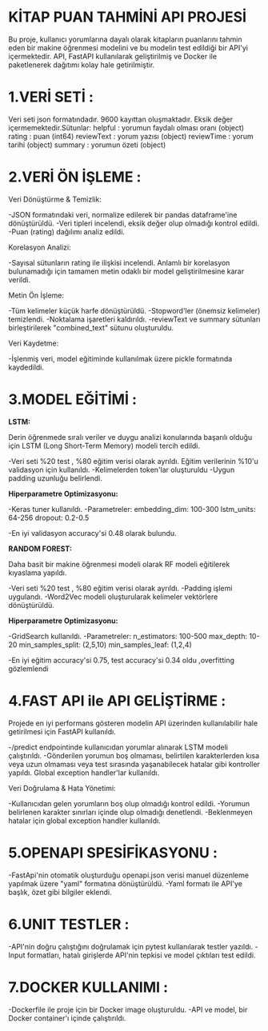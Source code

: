 # **KİTAP PUAN TAHMİNİ API PROJESİ**
Bu proje, kullanıcı yorumlarına dayalı olarak kitapların puanlarını tahmin eden bir makine öğrenmesi modelini ve bu modelin test edildiği bir API'yi içermektedir. API, FastAPI kullanılarak geliştirilmiş ve Docker ile paketlenerek dağıtımı kolay hale getirilmiştir.

# 1.VERİ SETİ :

Veri seti json formatındadır. 9600 kayıttan oluşmaktadır. Eksik değer içermemektedir.Sütunlar:
helpful : yorumun faydalı olması oranı (object)
rating : puan (int64)
reviewText : yorum yazısı (object)
reviewTime : yorum tarihi (object)
summary : yorumun özeti (object)

# 2.VERİ ÖN İŞLEME :

Veri Dönüştürme & Temizlik:

-JSON formatındaki veri, normalize edilerek bir pandas dataframe'ine dönüştürüldü.
-Veri tipleri incelendi, eksik değer olup olmadığı kontrol edildi.
-Puan (rating) dağılımı analiz edildi.

Korelasyon Analizi:

-Sayısal sütunların rating ile ilişkisi incelendi. Anlamlı bir korelasyon bulunamadığı için tamamen metin odaklı bir model geliştirilmesine karar verildi.

Metin Ön İşleme:

-Tüm kelimeler küçük harfe dönüştürüldü.
-Stopword'ler (önemsiz kelimeler) temizlendi.
-Noktalama işaretleri kaldırıldı.
-reviewText ve summary sütunları birleştirilerek "combined_text" sütunu oluşturuldu.

Veri Kaydetme:

-İşlenmiş veri, model eğitiminde kullanılmak üzere pickle formatında kaydedildi.

# 3.MODEL EĞİTİMİ :

**LSTM:**

Derin öğrenmede sıralı veriler ve duygu analizi konularında başarılı olduğu için LSTM (Long Short-Term Memory) modeli tercih edildi.

-Veri seti %20 test , %80 eğitim verisi olarak ayrıldı. Eğitim verilerinin %10'u validasyon için kullanıldı.
-Kelimelerden token'lar oluşturuldu
 -Uygun padding uzunluğu belirlendi.

**Hiperparametre Optimizasyonu:**
 
-Keras tuner kullanıldı.
-Parametreler:
 embedding_dim: 100-300 
 lstm_units: 64-256 
 dropout: 0.2-0.5 

-En iyi validasyon accuracy'si 0.48 olarak bulundu.

**RANDOM FOREST:**

Daha basit bir makine öğrenmesi modeli olarak RF modeli eğitilerek kıyaslama yapıldı.

-Veri seti %20 test , %80 eğitim verisi olarak ayrıldı.
-Padding işlemi uygulandı.
-Word2Vec modeli oluşturularak kelimeler vektörlere dönüştürüldü.

**Hiperparametre Optimizasyonu:**

-GridSearch kullanıldı.
-Parametreler:
n_estimators: 100-500 
max_depth: 10-20 
min_samples_split: (2,5,10) 
min_samples_leaf: (1,2,4) 

-En iyi eğitim accuracy'si 0.75, test accuracy'si 0.34 oldu ,overfitting gözlemlendi

# 4.FAST API ile API GELİŞTİRME :

Projede en iyi performans gösteren modelin API üzerinden kullanılabilir hale getirilmesi için FastAPI kullanıldı.

-/predict endpointinde kullanıcıdan yorumlar alınarak LSTM modeli çalıştırıldı.
-Gönderilen yorumun boş olmaması, belirtilen karakterlerden kısa veya uzun olmaması veya test sırasında yaşanabilecek hatalar gibi kontroller yapıldı. Global exception handler'lar kullanıldı.

Veri Doğrulama & Hata Yönetimi:

-Kullanıcıdan gelen yorumların boş olup olmadığı kontrol edildi.
-Yorumun belirlenen karakter sınırları içinde olup olmadığı denetlendi.
-Beklenmeyen hatalar için global exception handler kullanıldı.

# 5.OPENAPI SPESİFİKASYONU :

-FastApi'nin otomatik oluşturduğu openapi.json verisi manuel düzenleme yapılmak üzere "yaml" formatına dönüştürüldü. 
-Yaml formatı ile API'ye başlık, özet gibi bilgiler eklendi.

# 6.UNIT TESTLER :

-API'nin doğru çalıştığını doğrulamak için pytest kullanılarak testler yazıldı.
-Input formatları, hatalı girişlerde API'nin tepkisi ve model çıktıları test edildi.

# 7.DOCKER KULLANIMI :

-Dockerfile ile proje için bir Docker image oluşturuldu.
-API ve model, bir Docker container'ı içinde çalıştırıldı.


